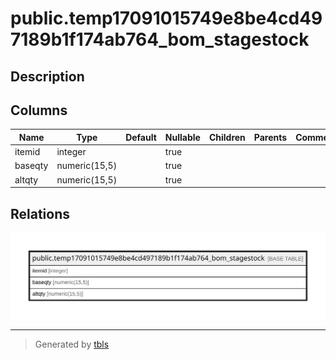 # public.temp17091015749e8be4cd497189b1f174ab764_bom_stagestock

## Description

## Columns

| Name | Type | Default | Nullable | Children | Parents | Comment |
| ---- | ---- | ------- | -------- | -------- | ------- | ------- |
| itemid | integer |  | true |  |  |  |
| baseqty | numeric(15,5) |  | true |  |  |  |
| altqty | numeric(15,5) |  | true |  |  |  |

## Relations

![er](public.temp17091015749e8be4cd497189b1f174ab764_bom_stagestock.svg)

---

> Generated by [tbls](https://github.com/k1LoW/tbls)
